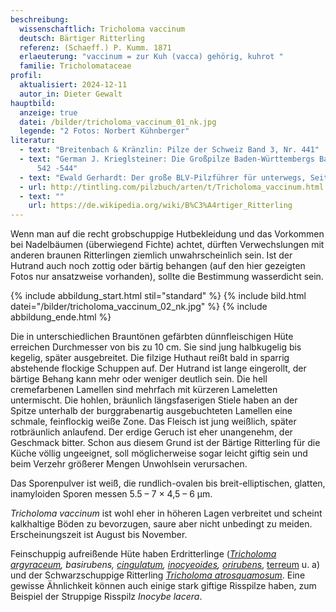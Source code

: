 ```yaml
---
beschreibung:
  wissenschaftlich: Tricholoma vaccinum
  deutsch: Bärtiger Ritterling
  referenz: (Schaeff.) P. Kumm. 1871
  erlaeuterung: "vaccinum = zur Kuh (vacca) gehörig, kuhrot "
  familie: Tricholomataceae
profil:
  aktualisiert: 2024-12-11
  autor_in: Dieter Gewalt
hauptbild:
  anzeige: true
  datei: /bilder/tricholoma_vaccinum_01_nk.jpg
  legende: "2 Fotos: Norbert Kühnberger"
literatur:
  - text: "Breitenbach & Kränzlin: Pilze der Schweiz Band 3, Nr. 441"
  - text: "German J. Krieglsteiner: Die Großpilze Baden-Württembergs Band 3, Seite
      542 -544"
  - text: "Ewald Gerhardt: Der große BLV-Pilzführer für unterwegs, Seite 80"
  - url: http://tintling.com/pilzbuch/arten/t/Tricholoma_vaccinum.html
  - text: ""
    url: https://de.wikipedia.org/wiki/B%C3%A4rtiger_Ritterling
---
```

Wenn man auf die recht grobschuppige Hutbekleidung und das Vorkommen bei Nadelbäumen (überwiegend Fichte) achtet, dürften Verwechslungen mit anderen braunen Ritterlingen ziemlich unwahrscheinlich sein. Ist der Hutrand auch noch zottig oder bärtig behangen (auf den hier gezeigten Fotos nur ansatzweise vorhanden), sollte die Bestimmung wasserdicht sein.

{% include abbildung_start.html stil="standard" %}
{% include bild.html datei="/bilder/tricholoma_vaccinum_02_nk.jpg" %}
{% include abbildung_ende.html %}

Die in unterschiedlichen Brauntönen gefärbten dünnfleischigen Hüte erreichen Durchmesser von bis zu 10 cm.  Sie sind jung halbkugelig bis kegelig, später ausgebreitet. Die filzige Huthaut reißt bald in sparrig abstehende flockige Schuppen auf. Der Hutrand ist lange eingerollt, der bärtige Behang kann mehr oder weniger deutlich sein. Die hell cremefarbenen Lamellen sind mehrfach mit kürzeren Lameletten untermischt. Die hohlen, bräunlich längsfaserigen Stiele haben an der Spitze unterhalb der burggrabenartig ausgebuchteten Lamellen eine schmale, feinflockig weiße Zone. Das Fleisch ist jung weißlich, später rotbräunlich anlaufend. Der erdige Geruch ist eher unangenehm, der Geschmack bitter. Schon aus diesem Grund ist der Bärtige Ritterling für die Küche völlig ungeeignet, soll möglicherweise sogar leicht giftig sein und beim Verzehr größerer Mengen Unwohlsein verursachen.

Das Sporenpulver ist weiß, die rundlich-ovalen bis breit-elliptischen, glatten, inamyloiden Sporen messen 5.5 – 7 × 4,5 – 6 µm.

*Tricholoma vaccinum* ist wohl eher in höheren Lagen verbreitet und scheint kalkhaltige Böden zu bevorzugen, saure aber nicht unbedingt zu meiden. Erscheinungszeit ist August bis November.

Feinschuppig aufreißende Hüte haben Erdritterlinge (*[Tricholoma argyraceum](/pilze/tricholoma-argyraceum-gilbender-erdritterling), basirubens, [cingulatum](/pilze/tricholoma-cingulatum-beringter-erdritterling), [inocyeoides](/pilze/tricholoma-inocybeoides-spitzgebuckelter-ritterling), [orirubens](/pilze/tricholoma-orirubens-rötender-erdritterling)*, [terreum](/pilze/tricholoma-terreum-gemeiner-erdritterling) u. a) und der Schwarzschuppige Ritterling *[Tricholoma atrosquamosum](/pilze/tricholoma-atrosquamosum-schwarzschuppiger-ritterling)*. Eine gewisse Ähnlichkeit können auch einige stark giftige Risspilze haben, zum Beispiel der Struppige Risspilz *Inocybe lacera*.